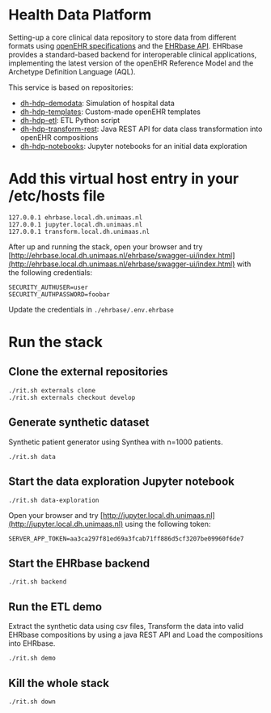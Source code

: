 # Health Data Platform

Setting-up a core clinical data repository to store data from different formats using [openEHR specifications](https://specifications.openehr.org/) and the [EHRbase API](https://ehrbase.org/about-ehrbase/).
EHRbase provides a standard-based backend for interoperable clinical applications, implementing the latest version of the openEHR Reference Model and the Archetype Definition Language (AQL).

This service is based on repositories:
- [dh-hdp-demodata](https://github.com/MaastrichtUniversity/dh-hdp-demodata): Simulation of hospital data
- [dh-hdp-templates](https://github.com/datahubgmail/dh-hdp-templates): Custom-made openEHR templates
- [dh-hdp-etl](https://github.com/MaastrichtUniversity/dh-hdp-etl): ETL Python script
- [dh-hdp-transform-rest](https://github.com/MaastrichtUniversity/dh-hdp-transform-rest): Java REST API for data class transformation into openEHR compositions
- [dh-hdp-notebooks](https://github.com/MaastrichtUniversity/dh-hdp-notebooks): Jupyter notebooks for an initial data exploration

# Add this virtual host entry in your /etc/hosts file
```
127.0.0.1 ehrbase.local.dh.unimaas.nl
127.0.0.1 jupyter.local.dh.unimaas.nl
127.0.0.1 transform.local.dh.unimaas.nl
```

After up and running the stack, open your browser and try [http://ehrbase.local.dh.unimaas.nl/ehrbase/swagger-ui/index.html](http://ehrbase.local.dh.unimaas.nl/ehrbase/swagger-ui/index.html) with the following credentials:
```
SECURITY_AUTHUSER=user
SECURITY_AUTHPASSWORD=foobar
```
Update the credentials in `./ehrbase/.env.ehrbase`

# Run the stack

## Clone the external repositories

```
./rit.sh externals clone
./rit.sh externals checkout develop
```

## Generate synthetic dataset

Synthetic patient generator using Synthea with n=1000 patients.

```
./rit.sh data
```

## Start the data exploration Jupyter notebook

```
./rit.sh data-exploration
```
Open your browser and try [http://jupyter.local.dh.unimaas.nl](http://jupyter.local.dh.unimaas.nl) using the following token:
```
SERVER_APP_TOKEN=aa3ca297f81ed69a3fcab71ff886d5cf3207be09960f6de7
```

## Start the EHRbase backend

```
./rit.sh backend
```

## Run the ETL demo

Extract the synthetic data using csv files, Transform the data into valid EHRbase compositions by using a java REST API and Load the compositions into EHRbase.

```
./rit.sh demo
```

## Kill the whole stack

```
./rit.sh down
```
